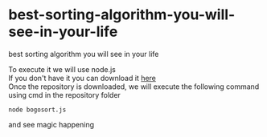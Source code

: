 # best-sorting-algorithm-you-will-see-in-your-life
best sorting algorithm you will see in your life


To execute it we will use node.js  
If you don't have it you can download it [here](https://nodejs.org/en)  
Once the repository is downloaded, we will execute the following command using cmd in the repository folder

`node bogosort.js`

and see magic happening
